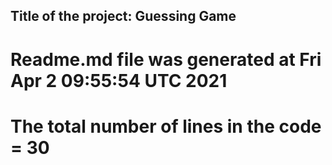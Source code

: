 ## Title of the project: Guessing Game
# Readme.md file was generated at Fri Apr  2 09:55:54 UTC 2021 
# The total number of lines in the code = 30 
